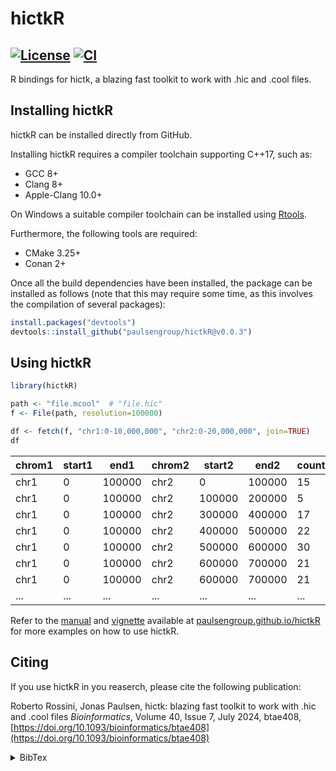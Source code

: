 <!--
Copyright (C) 2024 Roberto Rossini <roberros@uio.no>

SPDX-License-Identifier: MIT
-->

# hictkR

[![License](https://img.shields.io/badge/license-MIT-green)](./LICENSE)
[![CI](https://github.com/paulsengroup/hictkR/actions/workflows/ci.yml/badge.svg)](https://github.com/paulsengroup/hictkR/actions/workflows/ci.yml)
---

R bindings for hictk, a blazing fast toolkit to work with .hic and .cool files.

## Installing hictkR

hictkR can be installed directly from GitHub.

Installing hictkR requires a compiler toolchain supporting C++17, such as:

- GCC 8+
- Clang 8+
- Apple-Clang 10.0+

On Windows a suitable compiler toolchain can be installed using [Rtools](https://cran.r-project.org/bin/windows/Rtools/).

Furthermore, the following tools are required:

- CMake 3.25+
- Conan 2+

Once all the build dependencies have been installed, the package can be installed as follows (note that this may require some time, as this involves the compilation of several packages):

```r
install.packages("devtools")
devtools::install_github("paulsengroup/hictkR@v0.0.3")
```

## Using hictkR

```r
library(hictkR)

path <- "file.mcool"  # "file.hic"
f <- File(path, resolution=100000)

df <- fetch(f, "chr1:0-10,000,000", "chr2:0-20,000,000", join=TRUE)
df
```

| chrom1 | start1  | end1   | chrom2 | start2  | end2    | count |
|--------|---------|--------|--------|---------|---------|-------|
| chr1   | 0       | 100000 | chr2   | 0       | 100000  | 15    |
| chr1   | 0       | 100000 | chr2   | 100000  | 200000  | 5     |
| chr1   | 0       | 100000 | chr2   | 300000  | 400000  | 17    |
| chr1   | 0       | 100000 | chr2   | 400000  | 500000  | 22    |
| chr1   | 0       | 100000 | chr2   | 500000  | 600000  | 30    |
| chr1   | 0       | 100000 | chr2   | 600000  | 700000  | 21    |
| chr1   | 0       | 100000 | chr2   | 600000  | 700000  | 21    |
| ...    | ...     | ...    | ...    | ...     | ...     | ...   |

Refer to the [manual](https://paulsengroup.github.io/hictkR/reference/index.html) and [vignette](https://paulsengroup.github.io/hictkR/articles/hictkR-vignette.html) available at [paulsengroup.github.io/hictkR](https://paulsengroup.github.io/hictkR/) for more examples on how to use hictkR.

## Citing

If you use hictkR in you reaserch, please cite the following publication:

Roberto Rossini, Jonas Paulsen, hictk: blazing fast toolkit to work with .hic and .cool files
_Bioinformatics_, Volume 40, Issue 7, July 2024, btae408, [https://doi.org/10.1093/bioinformatics/btae408](https://doi.org/10.1093/bioinformatics/btae408)

<details>
<summary>BibTex</summary>

```bibtex
@article{hictk,
    author = {Rossini, Roberto and Paulsen, Jonas},
    title = "{hictk: blazing fast toolkit to work with .hic and .cool files}",
    journal = {Bioinformatics},
    volume = {40},
    number = {7},
    pages = {btae408},
    year = {2024},
    month = {06},
    issn = {1367-4811},
    doi = {10.1093/bioinformatics/btae408},
    url = {https://doi.org/10.1093/bioinformatics/btae408},
    eprint = {https://academic.oup.com/bioinformatics/article-pdf/40/7/btae408/58385157/btae408.pdf},
}
```

</details>
